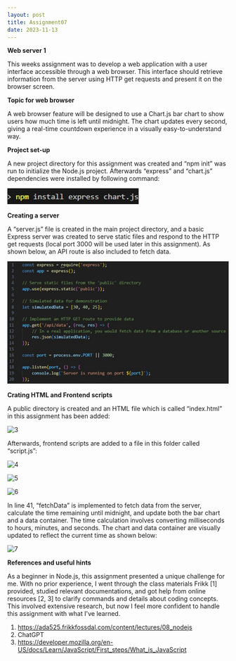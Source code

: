 ```yaml
---
layout: post
title: Assignment07
date: 2023-11-13
---
```


**Web server 1**



This weeks assignment was to develop a web application with a user interface accessible through a web browser. This interface should retrieve information from the server using HTTP get requests and present it on the browser screen. 

**Topic for web browser**


A web browser feature will be designed to use a Chart.js bar chart to show users how much time is left until midnight. The chart updates every second, giving a real-time countdown experience in a visually easy-to-understand way.

**Project set-up**


A new project directory for this assignment was created and “npm init” was run to initialize the Node.js project. Afterwards “express” and “chart.js” dependencies were installed by following command:


![1](https://github.com/samiramousaviii/ADA525/blob/60785fa326691de7c78fe895255c0218093a9aa7/_posts/Picture1.jpg)

**Creating a server**


A “server.js” file is created in the main project directory, and a basic Express server was created to serve static files and respond to the HTTP get requests (local port 3000 will be used later in this assignment). As shown below, an API route is also included to fetch data. 


![2](https://github.com/samiramousaviii/ADA525/blob/58f1edf15fd3cc6a708e973e46676f1aa92e87e3/_posts/Picture2.jpg)


**Crating HTML and Frontend scripts**


A public directory is created and an HTML file which is called “index.html” in this assignment has been added:


![3](Picture3.jpg)


Afterwards, frontend scripts are added to a file in this folder called “script.js”:


![4](Picture4.jpg)


![5](Picture5.jpg)


![6](Picture6.jpg)


In line 41, “fetchData” is implemented to fetch data from the server, calculate the time remaining until midnight, and update both the bar chart and a data container. The time calculation involves converting milliseconds to hours, minutes, and seconds. The chart and data container are visually updated to reflect the current time as shown below:


![7](Picture7.jpg)



**References and useful hints**


As a beginner in Node.js, this assignment presented a unique challenge for me. With no prior experience, I went through the class materials Frikk [1] provided, studied relevant documentations, and got help from online resources [2, 3] to clarify commands and details about coding concepts. This involved extensive research, but now I feel more confident to handle this assignment with what I've learned.

1.	https://ada525.frikkfossdal.com/content/lectures/08_nodejs
2.	ChatGPT
3.	https://developer.mozilla.org/en-US/docs/Learn/JavaScript/First_steps/What_is_JavaScript
